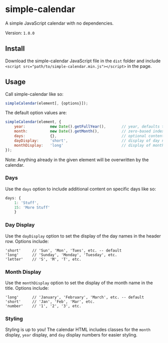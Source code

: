 # simple-calendar
A simple JavaScript calendar with no dependencies.

Version: `1.0.0`

## Install
Download the simple-calendar JavaScript file in the `dist` folder and include
`<script src="path/to/simple-calendar.min.js"></script>`
in the page.

## Usage
Call simple-calendar like so:
```js
simpleCalendar(element[, {options}]);
```

The default option values are:
```js
simpleCalendar(element, {
	year:			new Date().getFullYear(),		// year, defaults to current year
	month:			new Date().getMonth(),			// zero-based index month, defaults to current month
	days:			{},								// optional content for day cells
	dayDisplay:		'short',						// display of day names in header row
	monthDisplay:	'long'							// display of month name in title
});
```

Note: Anything already in the given element will be overwritten by the calendar.

### Days
Use the `days` option to include additional content on specific days like so:
```js
days: {
	1: 'Stuff',
	15: 'More Stuff'
	}
```

### Day Display
Use the `dayDisplay` option to set the display of the day names in the header row. Options include:
```
'short'		// 'Sun', 'Mon', 'Tues', etc. -- default
'long'		// 'Sunday', 'Monday', 'Tuesday', etc.
'letter'	// 'S', 'M', 'T', etc.
```

### Month Display
Use the `monthDisplay` option to set the display of the month name in the title. Options include:
```
'long'		// 'January', 'February', 'March', etc. -- default
'short'		// 'Jan', 'Feb', 'Mar', etc.
'number'	// '1', '2', '3', etc.
```

### Styling
Styling is up to you! The calendar HTML includes classes for the `month` display, `year` display, and `day` display numbers for easier styling.
